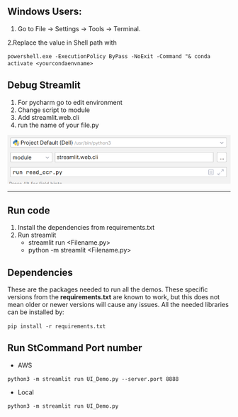 ## Windows Users:

1. Go to File -> Settings -> Tools -> Terminal.

2.Replace the value in Shell path with

```
powershell.exe -ExecutionPolicy ByPass -NoExit -Command "& conda activate <yourcondaenvname>
```

## Debug Streamlit
1. For pycharm go to edit environment
2. Change script to module
3. Add streamlit.web.cli
4. run the name of your file.py

![Debug](debug.png)

***
## Run code
1. Install the dependencies from requirements.txt
2. Run streamlit 
   * streamlit run <Filename.py>
   * python -m streamlit <Filename.py>

## Dependencies

These are the packages needed to run all the demos. These specific versions from the **requirements.txt** are known to work, but this does not mean 
older or newer versions will cause any issues. All the needed libraries can be installed by:

   `pip install -r requirements.txt`

## Run StCommand Port number

- AWS
```jupyterpython
python3 -m streamlit run UI_Demo.py --server.port 8888
```

- Local
```jupyterpython
python3 -m streamlit run UI_Demo.py
```